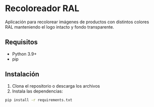 # Recoloreador RAL

Aplicación para recolorear imágenes de productos con distintos colores RAL manteniendo el logo intacto y fondo transparente.

## Requisitos

- Python 3.9+
- pip

## Instalación

1. Clona el repositorio o descarga los archivos
2. Instala las dependencias:

```bash
pip install -r requirements.txt
